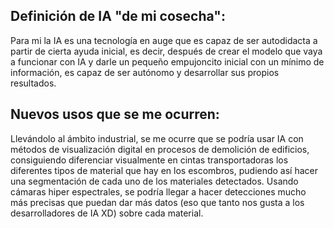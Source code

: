 
## Definición de IA "de mi cosecha": ##
Para mi la IA es una tecnología en auge que es capaz de ser autodidacta a partir de cierta ayuda inicial, es decir, después de crear el modelo que vaya a funcionar con IA y darle un pequeño empujoncito inicial con un mínimo de información, es capaz de ser autónomo y desarrollar sus propios resultados.

## Nuevos usos que se me ocurren: ##
Llevándolo al ámbito industrial, se me ocurre que se podría usar IA con métodos de visualización digital en procesos de demolición de edificios, consiguiendo diferenciar visualmente en cintas transportadoras los diferentes tipos de material que hay en los escombros, pudiendo así hacer una segmentación de cada uno de los materiales detectados. Usando cámaras hiper espectrales, se podría llegar a hacer detecciones mucho más precisas que puedan dar más datos (eso que tanto nos gusta a los desarrolladores de IA XD) sobre cada material.
